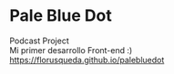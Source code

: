 # Pale Blue Dot
Podcast Project<br>
Mi primer desarrollo Front-end :) <br>
<a href="https://florusqueda.github.io/palebluedot/" target="_blank">https://florusqueda.github.io/palebluedot</a>
